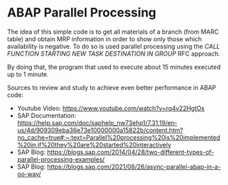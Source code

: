# ABAP Parallel Processing

The idea of this simple code is to get all materials of a branch (from MARC table) and obtain MRP information in order to show only those which availability is negative.
To do so is used parallel processing using the *CALL FUNCTION STARTING NEW TASK DESTINATION IN GROUP* RFC approach. 

By doing that, the program that used to execute about 15 minutes executed up to 1 minute.

Sources to review and study to achieve even better performance in ABAP code:
- Youtube Video: https://www.youtube.com/watch?v=rq4v22HgtOs 
- SAP Documentation: https://help.sap.com/doc/saphelp_nw73ehp1/7.31.19/en-us/4d/909309eba36e73e10000000a15822b/content.htm?no_cache=true#:~:text=Parallel%20processing%20is%20implemented%20in,if%20they%20are%20started%20interactively 
- SAP Blog: https://blogs.sap.com/2014/04/28/two-different-types-of-parallel-processing-examples/ 
- SAP Blog: https://blogs.sap.com/2021/08/26/async-parallel-abap-in-a-oo-way/ 
